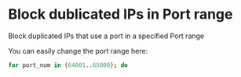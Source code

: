 # Block dublicated IPs in Port range

Block duplicated IPs that use a port in a specified Port range

You can easily change the port range here:
```bash
for port_num in {64001..65000}; do
```